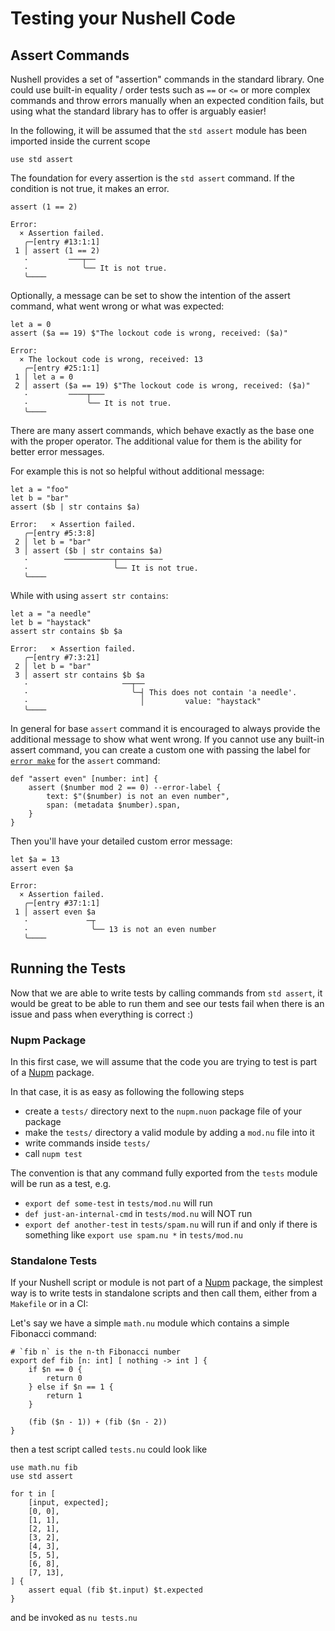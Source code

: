 # Testing your Nushell Code

## Assert Commands

Nushell provides a set of "assertion" commands in the standard library.
One could use built-in equality / order tests such as `==` or `<=` or more complex commands and throw errors manually when an expected condition fails, but using what the standard library has to offer is arguably easier!

In the following, it will be assumed that the `std assert` module has been imported inside the current scope
```nushell
use std assert
```

The foundation for every assertion is the `std assert` command. If the condition is not true, it makes an error.

```nu
assert (1 == 2)
```
```
Error:
  × Assertion failed.
   ╭─[entry #13:1:1]
 1 │ assert (1 == 2)
   ·         ───┬──
   ·            ╰── It is not true.
   ╰────
```

Optionally, a message can be set to show the intention of the assert command, what went wrong or what was expected:

```nu
let a = 0
assert ($a == 19) $"The lockout code is wrong, received: ($a)"
```
```
Error:
  × The lockout code is wrong, received: 13
   ╭─[entry #25:1:1]
 1 │ let a = 0
 2 │ assert ($a == 19) $"The lockout code is wrong, received: ($a)"
   ·         ────┬───
   ·             ╰── It is not true.
   ╰────
```

There are many assert commands, which behave exactly as the base one with the proper operator. The additional value for them is the ability for better error messages.

For example this is not so helpful without additional message:

```nu
let a = "foo"
let b = "bar"
assert ($b | str contains $a)
```
```
Error:   × Assertion failed.
   ╭─[entry #5:3:8]
 2 │ let b = "bar"
 3 │ assert ($b | str contains $a)
   ·        ───────────┬──────────
   ·                   ╰── It is not true.
   ╰────
```

While with using `assert str contains`:

```nu
let a = "a needle"
let b = "haystack"
assert str contains $b $a
```
```
Error:   × Assertion failed.
   ╭─[entry #7:3:21]
 2 │ let b = "bar"
 3 │ assert str contains $b $a
   ·                     ──┬──
   ·                       ╰─┤ This does not contain 'a needle'.
   ·                         │         value: "haystack"
   ╰────
```

In general for base `assert` command it is encouraged to always provide the additional message to show what went wrong. If you cannot use any built-in assert command, you can create a custom one with passing the label for [`error make`](/commands/docs/error_make.md) for the `assert` command:

```nu
def "assert even" [number: int] {
    assert ($number mod 2 == 0) --error-label {
        text: $"($number) is not an even number",
        span: (metadata $number).span,
    }
}
```

Then you'll have your detailed custom error message:

```nu
let $a = 13
assert even $a
```
```
Error:
  × Assertion failed.
   ╭─[entry #37:1:1]
 1 │ assert even $a
   ·             ─┬
   ·              ╰── 13 is not an even number
   ╰────
```

## Running the Tests

Now that we are able to write tests by calling commands from `std assert`, it would be great to be able to run them and see our tests fail when there is an issue and pass when everything is correct :)


### Nupm Package

In this first case, we will assume that the code you are trying to test is part of a [Nupm] package.

In that case, it is as easy as following the following steps
- create a `tests/` directory next to the `nupm.nuon` package file of your package
- make the `tests/` directory a valid module by adding a `mod.nu` file into it
- write commands inside `tests/`
- call `nupm test`

The convention is that any command fully exported from the `tests` module will be run as a test, e.g.
- `export def some-test` in `tests/mod.nu` will run
- `def just-an-internal-cmd` in `tests/mod.nu` will NOT run
- `export def another-test` in `tests/spam.nu` will run if and only if there is something like `export use spam.nu *` in `tests/mod.nu`


### Standalone Tests

If your Nushell script or module is not part of a [Nupm] package, the simplest way is to write tests in standalone scripts and then call them, either from a `Makefile` or in a CI:

Let's say we have a simple `math.nu` module which contains a simple Fibonacci command:
```nushell
# `fib n` is the n-th Fibonacci number
export def fib [n: int] [ nothing -> int ] {
    if $n == 0 {
        return 0
    } else if $n == 1 {
        return 1
    }

    (fib ($n - 1)) + (fib ($n - 2))
}
```
then a test script called `tests.nu` could look like
```nushell
use math.nu fib
use std assert

for t in [
    [input, expected];
    [0, 0],
    [1, 1],
    [2, 1],
    [3, 2],
    [4, 3],
    [5, 5],
    [6, 8],
    [7, 13],
] {
    assert equal (fib $t.input) $t.expected
}
```
and be invoked as `nu tests.nu`

[Nupm]: https://github.com/nushell/nupm
